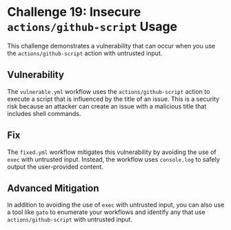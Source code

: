 # Challenge 19: Insecure `actions/github-script` Usage

This challenge demonstrates a vulnerability that can occur when you use the `actions/github-script` action with untrusted input.

## Vulnerability

The `vulnerable.yml` workflow uses the `actions/github-script` action to execute a script that is influenced by the title of an issue. This is a security risk because an attacker can create an issue with a malicious title that includes shell commands.

## Fix

The `fixed.yml` workflow mitigates this vulnerability by avoiding the use of `exec` with untrusted input. Instead, the workflow uses `console.log` to safely output the user-provided content.

## Advanced Mitigation

In addition to avoiding the use of `exec` with untrusted input, you can also use a tool like `gato` to enumerate your workflows and identify any that use `actions/github-script` with untrusted input.
